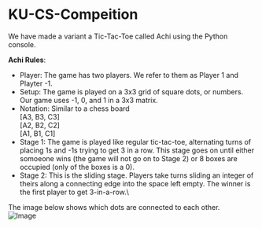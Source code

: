 # KU-CS-Compeition
We have made a variant a Tic-Tac-Toe called Achi using the Python console.

**Achi Rules**:
 - Player: The game has two players. We refer to them as Player 1 and Playter -1.
 - Setup: The game is played on a 3x3 grid of square dots, or numbers. Our game uses -1, 0, and 1 in a 3x3 matrix.
 - Notation: Similar to a chess board\
   [A3, B3, C3]\
   [A2, B2, C2]\
   [A1, B1, C1]
 - Stage 1: The game is played like regular tic-tac-toe, alternating turns of placing 1s and -1s trying to get 3 in a row. This stage goes on until either somoeone wins (the game will not go on to Stage 2) or 8 boxes are occupied (only of the boxes is a 0). 
 - Stage 2: This is the sliding stage. Players take turns sliding an integer of theirs along a connecting edge into the space left empty. The winner is the first player to get 3-in-a-row.\

The image below shows which dots are connected to each other. \
![Image]([http://url/to/img.png](http://pi.math.cornell.edu/~mec/2003-2004/graphtheory/tictactoe/achi1.jpg))



